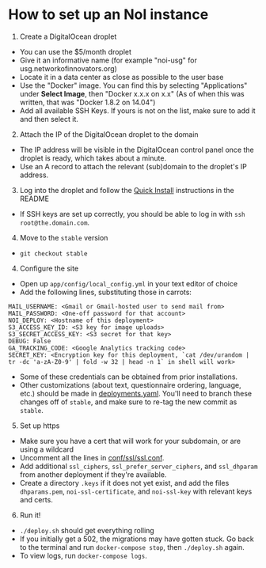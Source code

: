 # How to set up an NoI instance

1. Create a DigitalOcean droplet

  * You can use the $5/month droplet
  * Give it an informative name (for example "noi-usg" for usg.networkofinnovators.org)
  * Locate it in a data center as close as possible to the user base
  * Use the "Docker" image.  You can find this by selecting "Applications" under **Select Image**, then "Docker x.x.x on x.x" (As of when this was written, that was "Docker 1.8.2 on 14.04")
  * Add all available SSH Keys.  If yours is not on the list, make sure to add it and then select it.

2. Attach the IP of the DigitalOcean droplet to the domain

  * The IP address will be visible in the DigitalOcean control panel once the droplet is ready, which takes about a minute.
  * Use an A record to attach the relevant (sub)domain to the droplet's IP address.

3. Log into the droplet and follow the [Quick Install](https://github.com/govlab/noi2#quick-install) instructions in the README

  * If SSH keys are set up correctly, you should be able to log in with `ssh root@the.domain.com`.

4. Move to the `stable` version

  * `git checkout stable`

4. Configure the site

  * Open up `app/config/local_config.yml` in your text editor of choice
  * Add the following lines, substituting those in carrots:

  ```
MAIL_USERNAME: <Gmail or Gmail-hosted user to send mail from>
MAIL_PASSWORD: <One-off password for that account>
NOI_DEPLOY: <Hostname of this deployment>
S3_ACCESS_KEY_ID: <S3 key for image uploads>
S3_SECRET_ACCESS_KEY: <S3 secret for that key>
DEBUG: False
GA_TRACKING_CODE: <Google Analytics tracking code>
SECRET_KEY: <Encryption key for this deployment, `cat /dev/urandom | tr -dc 'a-zA-Z0-9' | fold -w 32 | head -n 1` in shell will work>
  ```

  * Some of these credentials can be obtained from prior installations.
  * Other customizations (about text, questionnaire ordering, language, etc.) should be made in [deployments.yaml](https://github.com/GovLab/noi2/blob/master/app/data/deployments.yaml).  You'll need to branch these changes off of `stable`, and make sure to re-tag the new commit as `stable`.

5. Set up https

  * Make sure you have a cert that will work for your subdomain, or are using a wildcard
  * Uncomment all the lines in [conf/ssl/ssl.conf](https://github.com/GovLab/noi2/blob/master/conf/ssl/ssl.conf).
  * Add additional `ssl_ciphers`, `ssl_prefer_server_ciphers`, and `ssl_dhparam` from another deployment if they're available.
  * Create a directory `.keys` if it does not yet exist, and add the files `dhparams.pem`, `noi-ssl-certificate`, and `noi-ssl-key` with relevant keys and certs.

6. Run it!

  * `./deploy.sh` should get everything rolling
  * If you initially get a 502, the migrations may have gotten stuck.  Go back to the terminal and run `docker-compose stop`, then `./deploy.sh` again.
  * To view logs, run `docker-compose logs`.
